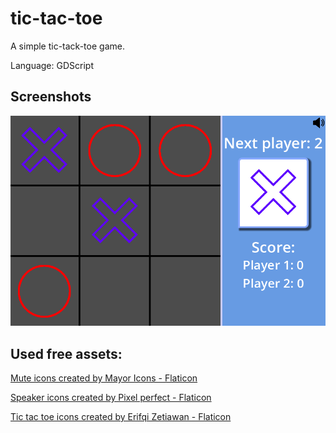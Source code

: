 # tic-tac-toe
A simple tic-tack-toe game.

Language: GDScript

## Screenshots

![Screenshot](screenshots/tic_tack_toe.png)

## Used free assets:
<a href="https://www.flaticon.com/free-icons/mute" title="mute icons">Mute icons created by Mayor Icons - Flaticon</a>

<a href="https://www.flaticon.com/free-icons/speaker" title="speaker icons">Speaker icons created by Pixel perfect - Flaticon</a>

<a href="https://www.flaticon.com/free-icons/tic-tac-toe" title="tic tac toe icons">Tic tac toe icons created by Erifqi Zetiawan - Flaticon</a>
